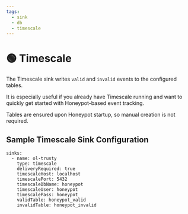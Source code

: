 ```yaml
---
tags:
  - sink
  - db
  - timescale
---
```


# 🟢 Timescale

The Timescale sink writes `valid` and `invalid` events to the configured tables.

It is especially useful if you already have Timescale running and want to quickly get started with Honeypot-based event tracking.

Tables are ensured upon Honeypot startup, so manual creation is not required.

## Sample Timescale Sink Configuration

```
sinks:
  - name: ol-trusty
    type: timescale
    deliveryRequired: true
    timescaleHost: localhost
    timescalePort: 5432
    timescaleDbName: honeypot
    timescaleUser: honeypot
    timescalePass: honeypot
    validTable: honeypot_valid
    invalidTable: honeypot_invalid
```
